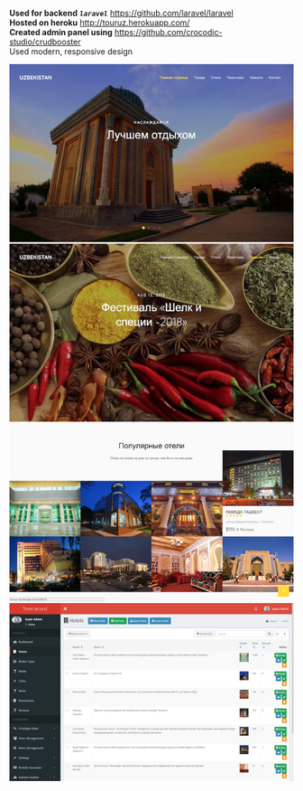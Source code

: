 **Used for backend** 
**_`laravel`_** https://github.com/laravel/laravel
<br>
**Hosted on heroku**
http://touruz.herokuapp.com/
<br>
**Created admin panel using** https://github.com/crocodic-studio/crudbooster
<br>
Used modern, responsive design

![IMG1](https://raw.githubusercontent.com/Adizbek/touruz/master/screens/a.png)
![IMG2](https://raw.githubusercontent.com/Adizbek/touruz/master/screens/c.png)
![IMG3](https://raw.githubusercontent.com/Adizbek/touruz/master/screens/b.png)
![IMG4](https://raw.githubusercontent.com/Adizbek/touruz/master/screens/d.png)
